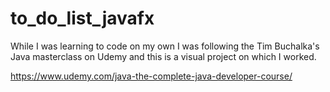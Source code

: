 # to_do_list_javafx
While I was learning to code on my own I was following the Tim Buchalka's Java masterclass on Udemy and this is a visual project on which
I worked.



https://www.udemy.com/java-the-complete-java-developer-course/
